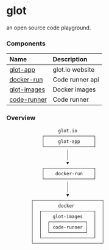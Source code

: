 # glot
an open source code playground.


### Components

| Name                                                   | Description
|:-------------------------------------------------------|:------------------------------|
| [glot-app](https://github.com/glotcode/glot-app)       | glot.io website               |
| [docker-run](https://github.com/glotcode/docker-run)   | Code runner api               |
| [glot-images](https://github.com/glotcode/glot-images) | Docker images                 |
| [code-runner](https://github.com/glotcode/code-runner) | Code runner                   |


### Overview
```
                   glot.io
             ┌──────────────────┐
             │     glot-app     │
             └──────────────────┘
                      │
                      │
                      ▼
             ┌──────────────────┐
             │    docker-run    │
             └──────────────────┘
                      │
                      │
                      ▼
         ┌─────────────────────────┐
         │         docker          │
         │  ┌───────────────────┐  │
         │  │    glot-images    │  │
         │  │  ┌─────────────┐  │  │
         │  │  │ code-runner │  │  │
         │  │  └─────────────┘  │  │
         │  └───────────────────┘  │
         └─────────────────────────┘
```
